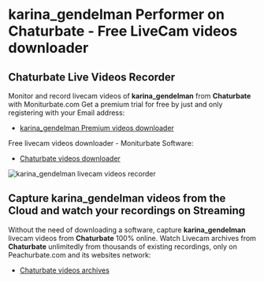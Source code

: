 # karina_gendelman Performer on Chaturbate - Free LiveCam videos downloader

## Chaturbate Live Videos Recorder

Monitor and record livecam videos of **karina_gendelman** from **Chaturbate** with Moniturbate.com
Get a premium trial for free by just and only registering with your Email address:
* [karina_gendelman Premium videos downloader](https://moniturbate.com/request-demo-licence-key.html)

Free livecam videos downloader - Moniturbate Software:
* [Chaturbate videos downloader](https://moniturbate.com/moniturbate-download-software.html)

![karina_gendelman livecam videos recorder](https://peachurnet.com/templates/moniturbate-software.png)


## Capture karina_gendelman videos from the Cloud and watch your recordings on Streaming

Without the need of downloading a software, capture **karina_gendelman** livecam videos from **Chaturbate** 100% online.
Watch Livecam archives from **Chaturbate** unlimitedly from thousands of existing recordings, only on Peachurbate.com and its websites network:
* [Chaturbate videos archives](https://peachurnet.com/)
